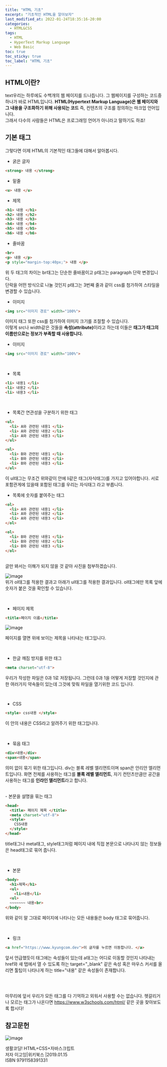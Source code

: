 ```yaml
---
title: "HTML 기초"
excerpt: "기초적인 HTML을 알아보자"
last_modified_at: 2022-01-24T18:35:16-20:00
categories:
  - HTML&CSS
tags:
  - HTML
  - HyperText Markup Language
  - Web Basic
toc: true
toc_sticky: true
toc_label: "HTML 기초"
---
```

## HTML이란?
text우리는 하루에도 수백개의 웹 페이지를 드나듭니다. 그 웹페이지를 구성하는 코드중 하나가 바로 HTML입니다. <strong>HTML(Hypertext Markup Language)은 웹 페이지와 그 내용을 구조화하기 위해 사용되는 코드</strong> 즉, 컨텐츠의 구조를 정의하는 마크업 언어입니다.<br>
그래서 다수의 사람들은 HTML은 프로그래밍 언어가 아니라고 말하기도 하죠!


## 기본 태그

그렇다면 이제 HTML의 기본적인 태그들에 대해서 알아봅시다.

- 굵은 글자

```html
<strong> 내용 </strong>
```


- 밑줄

```html
<u> 내용 </u>
```

- 제목

```html
<h1> 내용 </h1>
<h2> 내용 </h2>
<h3> 내용 </h3>
<h4> 내용 </h4>
<h5> 내용 </h5>
<h6> 내용 </h6>
```

- 줄바꿈

```html
<br>
<p> 내용 </p>
<p style="margin-top:40px;"> 내용 </p>
```
위 두 태그의 차이는 br태그는 단순한 줄바꿈이고 p태그는 paragraph 단락 변경입니다.<br>
단락을 어떤 방식으로 나눌 것인지 p태그는 3번째 줄과 같이 css를 첨가하여 스타일을 변경할 수 있습니다. <br>

- 이미지

```html
<img src="이미지 경로" width="100%">
```

이미지 태그 또한 css를 첨가하여 이미지 크기를 조절할 수 있습니다.<br>
이렇게 src나 width같은 것들을 <strong>속성(attribute)</strong>이라고 하는데 이들은 <strong>태그가 태그의 이름만으로는 정보가 부족할 때 사용합니다.</strong><br>


- 이미지

```html
<img src="이미지 경로" width="100%">
```

<br>

- 목록 

```html
<li> 내용1 </li>
<li> 내용2 </li>
<li> 내용3 </li>
```

<br>

- 목록간 연관성을 구분하기 위한 태그

```html
<ul>
  <li> A와 관련된 내용1 </li>
  <li> A와 관련된 내용2 </li>
  <li> A와 관련된 내용3 </li>
</ul>

<ul>
  <li> B와 관련된 내용1 </li>
  <li> B와 관련된 내용2 </li>
  <li> B와 관련된 내용3 </li>
</ul>
```
이 ul태그는 무조건 위와같이 안에 li같은 태그(자식태그)를 가지고 있어야합니다. 서로 포함관게에 있을때   포함된 태그를 우리는 자식태그 라고 부릅니다.
<br>

- 목록에 숫자를 붙여주는 태그

```html
<ol>
  <li> A와 관련된 내용1 </li>
  <li> A와 관련된 내용2 </li>
  <li> A와 관련된 내용3 </li>
</ol>

<ol>
  <li> B와 관련된 내용1 </li>
  <li> B와 관련된 내용2 </li>
  <li> B와 관련된 내용3 </li>
</ol>
```
<br>글만 봐서는 이해가 되지 않을 것 같아 사진을 첨부하겠습니다.

![image](https://user-images.githubusercontent.com/72953874/150764739-c531e5ea-45ec-43c6-a50b-2edb16a3a9c8.png) <br>
위가 ol태그를 적용한 결과고 아래가 ul태그를 적용한 결과입니다. ol태그에만 목록 앞에 숫자가 붙은 것을 확인할 수 있습니다.

<br>

- 페이지 제목

```html
<title>페이지 이름</title>
```

![image](https://user-images.githubusercontent.com/72953874/150765356-311dc0f8-8dab-4cfe-a339-3aa831c4751f.png)

페이지를 열면 위에 보이는 제목을 나타내는 태그입니다.

<br>

- 한글 깨짐 방지를 위한 태그


```html
<meta charset="utf-8">
```

우리가 작성한 파일은 0과 1로 저장됩니다. 그런데 0과 1을 어떻게 저장할 것인지에 관한 여러가지 약속들이 있는데 그것에 맞춰 파일을 열기위한 코드 입니다.

<br>

- CSS

```html
<style> css내용 </style>
```

이 안의 내용은 CSS라고 알려주기 위한 태그입니다.

<br>

- 묶음 태그

```html
<div>내용</div>
<span>내용</span>
```
의미 없이 묶기 위한 태그입니다. div는 블록 레벨 엘리먼트이며 span은 안리안 엘리먼트입니다. 화면 전체를 사용하는 태그를 <strong>블록 레벨 엘리먼트</strong>, 자기 컨턴츠만큼만 공간을 사용하는 태그를 <strong>인라인 엘리먼트</strong>라고 합니다.

<br>
- 본문을 설명을 묶는 태그

```html
<head>
  <title> 페이지 제목 </title>
  <meta charset="utf-8">
  <style> 
    CSS내용
  </style>
</head>
```

title태그나 meta태그, style태그처럼 페이지 내에 직접 본문으로 나타나지 않는 정보들은 head태그로 묶어 줍니다.

<br>

- 본문

```html
<body>
  <h1>제목</h1>
  <ul>
    <li>내용</li>
  <ul>
  ~~~~~~~ 내용<br>
</body>
```

위와 같이 말 그대로 페이지에 나타나는 모든 내용들은 body 태그로 묶어줍니다.

<br>

- 링크

```html
<a href="https://www.kyungcom.dev">이 글자를 누르면 이동합니다. </a>
```
앞서 언급했듯이 태그에는 속성들이 있는데 a태그는 어디로 이동할 것인지 나타내는 href와 새 탭에서 열 수 있도록 하는 target="_blank" 같은 속성 혹은 마우스 커서를 올리면 툴팁이 나타나게 하는 title="내용" 같은 속성들이 존재합니다.



<br>
<br>

마무리에 앞서 우리가 모든 태그를 다 기억하고 외워서 사용할 수는 없습니다. 헷갈리거나 모르는 태그가 나온다면 https://www.w3schools.com/html/ 같은 곳을 찾아보도록 합시다!

## 참고문헌
![image](https://user-images.githubusercontent.com/72953874/150768248-c1d7aece-4932-4d7a-903f-cbbfcf1ccea9.png)

생활코딩! HTML+CSS+자바스크립트<br>
저자 이고잉|위키북스 |2019.01.15<br>
ISBN 9791158391331